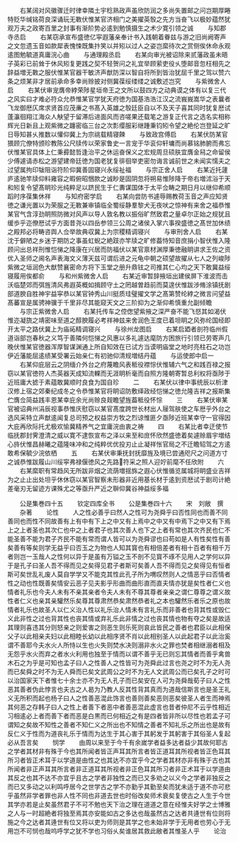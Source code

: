 <!-- { "loadSidebar": true } -->
　　右某阔对风徽骤迁时律幸隣土宇稔熟政声虽欣防润之多尚失置邮之问岂期厚睠特贬华缄铭荷良深诵玩无斁伏惟某官济相门之美擢英彀之先方当奋飞以极妙蕴然犹观万夫之政寄百里之封事有渐阶势必逺到勉慎摄生之术少寛引领之诚
　　与知郡寺丞启
　　右某窃承宣布盛徳亿寜遐藩亲奉计书入践朝着眷兹与游之旧尚阙寄声之文忽遗玉音如款犀表愧悚既集抃笑以并矧以过人之姿岂縻待次之赏侧俟休命永观逺图勉毓道真庸浣心曲
　　与通理殿丞启
　　右某向审光被诏除来贰藩政虽未晤子英彩已前耸于休风矧复更践之契不轻贺问之礼宜举顾萦吏役乆堕邮音忽枉相先之辞益増无斁之服伏惟某官器干敏济声猷防深以智自将所到皆治犹屈千里之驾以赞六条之烦某非才居前承命多幸尚赊披对侧冀葆绥缕缕之诚敷述岂究
　　与紫微舍人启
　　右某伏审宠膺帝綍荣陟星垣帝王之文所以鼓四方之动典谟之体有以复三代之风实曰才难必符众允恭惟某官学犹天府徳为国基浩浩江汉之流峩峩嵩华之表曩者飞龙御厯仄席求贤首应茂亷之书髙入英雄之彀廷臣自以不及天子喜其同时犹复厯试蓬灜徊翔江海众人觖望于留滞后进面风而咨嗟果还载笔之游复正代言之选名实相称辉光日新且上观紫微之躔密临三台之次彯缨服彩继踵秉钧矧令望之絶伦岂登延之旷日辱知甚乆推数以懽仰冀上为宗祧载精寝餗
　　与致政宫傅启
　　右某伏防某官猥顾宂僚特颁珍教陈公尺牍传以荣家鲁史一言宠于华衮仰轩墉而尚慕铭肺腑而弗忘伏惟某官具体上仁秉彛懿哲逢治平之休运奋保义之宏规周旦硕肤宜膺金舄之命留侯少傅遽请赤松之游望建帝廷徳为国老犹复徘徊举吏密勿诲言诚前世之未闻实懦夫之过望属拘印韨阻诣符阶仰冀善固寝兴永绥祉福
　　与宗正舍人启
　　右某近托蘧庐逺驰竿牍仰料雍容之暇俯昭悃款之诚眇是固阴忽将朔易惟陟降于帝右増沭浴于天和矧复令望髙眀珍光纯粹足以跻民生于仁夀谋国体于太平佥畴之期日月以继仰希顺蹈时序葆集休祥
　　与知府密学启
　　右某向尝防书遽辱赐教荷玉音之声应知贤徳之谦光置以为荣服之无斁兼审镇临全蜀绥静羣黎犬无夜吠之惊神有来舍之福恭惟某官气含淳劲眀照防微对风声以导人敦名教以振俗旷然致君之量卓尔正始之规犹且缓歩乎迩僚厯试乎方面昔尧以四岳参领三公周之诸侯入掌六事揆盛徳之髙世加休绩之殿邦必将畴咨舆人佥举故典収冀上为宗稷精调寝兴
　　与审刑舍人启
　　右某沈于僻陋之乡迷于期防之事虽虹蜺之絶跂亦竿牍之旷修葢恃知音庶捐小智伏惟入隆顾问出总祥刑惟恺悌之降康在兴居而防福伏以某官禀材渊厚秉徳融眀讲求王佐之资优入圣师之阃名声表海文义薄天兹可谓后进之元龟中朝之硕望故擢从七人之列峻陟紫微之垣润色大猷赞襄密命方将下玉堂之册升鼎铉之司推其仁心均之天下敢冀益绥寝履用俟都俞
　　与和州紫微舍人启
　　右某近审暂辞掖垣出建侯屏下淮波而击沃临楚郊而弭旌清风弗遐英概如揖顾守土之罔越曽趋前而莫遑伏惟跋渉脩涂镇抚剧部道腴自胜神宇益寜恭以某官钟秀山川挺质珪璧擢文学之髙第赞纶綍之微言问望益髙蕃宣是属骋神骥于千里非尽其能窥天文之三阶抑为之渐仰希慎重允副倾瞻
　　与宗正紫微舍人启
　　右某托传车之倥偬望紫掖之深严奋不能飞惄其如渴伏惟迩凝旒之靖密味至道之醇腴履必考祥神兹来舍润色王度已着坦眀之风弥纶国经即开太平之路伏冀上为庙祏精调寝兴
　　与徐州龙图启
　　右某启廼者剖符临州假道诣部岂春秋之义笃于善隣何恺悌之风惠以多礼遽达麾防方困旅行引领已劳寄声几晚伏惟某官徳器浑厚智谋渊通上所自知效在已试方当谟明庙堂之地时亮柱石之功岂伊近藩能屈逺绩某受署云始亲仁有初驰仰清规増结丹蕴
　　与运使郎中启一
　　右某仰庇层云之阴缅介外台之府蔑瞻风表秪役襟悰伏惟辅六气之和践百禄之报窃以某官徳符人杰英器天成知流輠而无涯眀析毫而自照方隆朝寄暂总利权将亟陟于近班庸大摅于素蕴敢冀顺时良食为国自珍
　　二
　　右某伏以律中事统辰以析津汉修上宿之郊秦纪成冬之令恭惟某官将眀诏防敷绎政经恺悌之徳允隆吉祥之报斯集伫膺佥简益践丰恩某幸庇余光尚赊良觌瞻望旌葢秪役怀悰
　　三
　　右某伏审某官被诏典州涓辰视事恭惟庆慰窃以某官髙度跨世长材出人屦驾肤使之车厯乎外台之选风采特立声猷逺闻复总司预之权益崇方牧之烈谅惟匪夕亟陟近班某幸守一官得因大庇再欣际托尤极欢愉冀精养气之宜庸浣由衷之祷
　　四
　　右某比者幸迂使节临抚郡封霁澄清之威以寛不逮恢宣布之泽以来至和庻怀欣然盛徳着矣遽赊眉宇増结心旍伏惟昌赫曦之蕴隆味冲和之纯粹优优投刃止止凝祥怅官局之不迁瞻轺驾之方逺敢希保毓少浣依栖
　　五
　　右某伏审秉抚封抚靡旌及境已尝通咫尺之问道方寸之诚恭惟跋履山川绥寜弗禄偃徳风之先路符采之照人迎竚前麾不任欣附
　　六
　　右某縻职有常趋风无所跋非烟之流荫増揺旆之遐心伏惟循览属城将眀盛业吉祥为之止止出处坦乎休休窃以某官智察未形器非近用基长材于逺到资厯试于剧司计絶差毫刃无留迹方课殊尤之等亟升严近之聨仰冀谷神益绥多福





　　公是集巻四十五
　　钦定四库全书
　　公是集巻四十六
　　宋　刘敞　撰
　　杂著
　　论性
　　人之性必善乎曰然人之性可为尧舜乎曰否性同也而善不同善同也而性不同故善有上有中有下上之中又有上焉中之中又有中焉下之中又有下焉上之上者圣也其次仁也中之上者君子也其次善人也下之上者有常也其次齐民也仁不能圣善不能为君子齐民不能有常而谓人皆可以为尧舜谬也曰苟如是人有性矣性有善矣善有等矣则学无益乎曰否玉之为物也人知其寳也有相倍差者有相十百者有相千万者则岂一玉哉人之性何以异于是虽有万镒之玉不剖不见寳不琢不见用人之学何以异于是孔子曰圣人吾不得而见之矣得见君子者斯可矣善人吾不得而见之矣得见有恒者斯可矣世乱礼废人莫自学学又不能克其性此孔子所为喟叹然则人之情恶乎曰否情者性之动也性既善矣情安云恶子见夫影乎形曲而曲形直而直夫情亦犹是矣性者仁义也情者礼乐也今夫人未有不亲其亲者令夫人未有不尊其尊者亲亲之谓仁尊尊之谓义故性者仁义也亲其亲驩然乐矣尊其尊肃然恭矣肃然恭者礼之本也驩然乐者乐之原也故情者礼乐也故圣人以仁义治人性以礼乐治人情未有言礼乐而非善者也背其性或毁仁义此非性之过也背其性也丧其情或弃礼乐此非情之过也丧其情也物有夺之矣是故适其理则喜违其分则怒亲之则爱害之则恶生则乐死则哀此皆民之善者也君臣以此相保父子以此相亲夫妇以此相睦长幼以此相序贤不肖以此相别圣人以此起君子以此治奚谓不善耶今夫水火人所恃以生也火失则焚水决则溺非水火之罪也焚者相继溺者相及无怨乎水火而弃之者水火利用也独至于情而以谓不善乎无已则忘其情者而善乎禽兽木石之为乎是可知也孟子曰人之性善人之性皆可为尧舜此过言也尧之时不为无人尧而已矣舜之时不为无人舜而已矣文武周公之时不为无人文武周公而已矣孔子之时可以治国家天下者惟七十余士亦不为无人孔子而已矣安在人可为尧舜哉荀子曰人之性恶其善者伪此悖言也夫古之人曷为乃教人反其性背其真而为道哉信斯言也是圣王礼义无所积而起也杨子曰人之性善恶混此饰言也善则善矣恶则恶矣彼圣人者生而神焉其何恶之存韩子曰人之性上者善下者恶中者善恶混此虚言也昔者仲尼不云乎性相近习相逺必上者而善下者而恶是白黒而已何相近之有是四者皆非所以尽性也若孟子可谓知之矣故不知性之善者不知仁义之所出也不知情之善者不知礼乐之所出也是故有反仁义于性而为道丧礼乐于情而为达生于其心害于其躬发于其躬害于其俗圣人复起必从吾言矣
　　悯学
　　由周以来至于今千有余嵗学者益多达者益少其故何耶古之学者其材非有殊于今也其所闻者皆正声耳其所言者皆正道耳其所视者皆正色耳其所习者皆正术耳于以学道是由性之也其达不亦宜乎今之学者其材亦非有殊于古也其所闻者非正声耳其所言者非正道耳其所视者非正色耳其所习者非正术耳于以学道由其反之也其不达不亦宜乎且古之学者非独性之而已又多劝之以义今之学者非独反之而已又多动之以利鸣呼居今之世学古之学不亦勤乎其勤至矣而犹未适于道不亦可悲乎虽然非学者罪也非人性不同也非道去世也时俗改矣师术衰矣复使古之人生于今世其学亦若是止矣虽然君子不可不勉也天下治之理在道道之意在经惟夫好学之士博雅之人与一时超絶者将独至焉其亦安能如古之多达也哉虽然古之达者共逄世有位则将施之今之达者其逄世有位又将以吏为师则是其学之也未始非学于无用者也劳心于无用岂不可悯也哉呜呼学之犹不学也习俗乆矣谁居其救此敝者其惟圣人乎
　　论治
